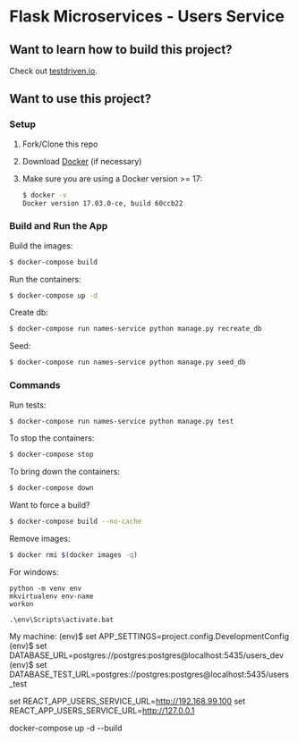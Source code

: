 # Flask Microservices - Users Service

## Want to learn how to build this project?

Check out [testdriven.io](http://testdriven.io/).

## Want to use this project?

### Setup

1. Fork/Clone this repo

1. Download [Docker](https://docs.docker.com/docker-for-mac/install/) (if necessary)

1. Make sure you are using a Docker version >= 17:

    ```sh
    $ docker -v
    Docker version 17.03.0-ce, build 60ccb22
    ```

### Build and Run the App

Build the images:

```sh
$ docker-compose build
```

Run the containers:

```sh
$ docker-compose up -d
```

Create db:

```sh
$ docker-compose run names-service python manage.py recreate_db
```

Seed:

```sh
$ docker-compose run names-service python manage.py seed_db
```

### Commands

Run tests:

```sh
$ docker-compose run names-service python manage.py test
```

To stop the containers:

```sh
$ docker-compose stop
```

To bring down the containers:

```sh
$ docker-compose down
```

Want to force a build?

```sh
$ docker-compose build --no-cache
```

Remove images:

```sh
$ docker rmi $(docker images -q)
```


For windows:
```
python -m venv env
mkvirtualenv env-name
workon

.\env\Scripts\activate.bat
```


My machine:
(env)$ set APP_SETTINGS=project.config.DevelopmentConfig
(env)$ set DATABASE_URL=postgres://postgres:postgres@localhost:5435/users_dev
(env)$ set DATABASE_TEST_URL=postgres://postgres:postgres@localhost:5435/users_test

set REACT_APP_USERS_SERVICE_URL=http://192.168.99.100
set REACT_APP_USERS_SERVICE_URL=http://127.0.0.1

docker-compose up -d --build
